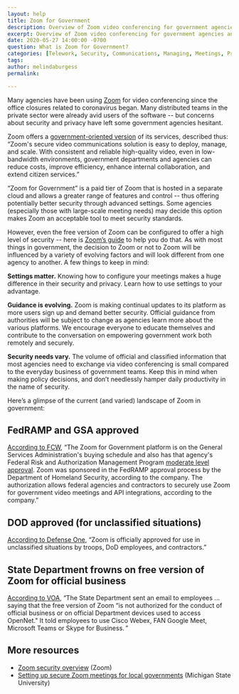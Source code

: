 ```yaml
---
layout: help
title: Zoom for Government
description: Overview of Zoom video conferencing for government agencies and security considerations.
excerpt: Overview of Zoom video conferencing for government agencies and security considerations.
date: 2020-05-27 14:00:00 -0700
question: What is Zoom for Government?
categories: [Telework, Security, Communications, Managing, Meetings, Project management, Technology, Policy, Culture, Hiring]
tags: 
author: melindaburgess
permalink: 

---
```


Many agencies have been using [Zoom](https://zoom.us/) for video conferencing since the office closures related to coronavirus began. Many distributed teams in the private sector were already avid users of the software -- but concerns about security and privacy have left some government agencies hesitant. 

Zoom offers a [government-oriented version](https://zoom.us/government) of its services, described thus: “Zoom's secure video communications solution is easy to deploy, manage, and scale. With consistent and reliable high-quality video, even in low-bandwidth environments, government departments and agencies can reduce costs, improve efficiency, enhance internal collaboration, and extend citizen services.”

“Zoom for Government” is a paid tier of Zoom that is hosted in a separate cloud and allows a greater range of features and control -- thus offering potentially better security through advanced settings. Some agencies (especially those with large-scale meeting needs) may decide this option makes Zoom an acceptable tool to meet security standards. 

However, even the free version of Zoom can be configured to offer a high level of security -- here is [Zoom’s guide](https://zoom.us/docs/doc/Securing%20Your%20Zoom%20Meetings.pdf) to help you do that. As with most things in government, the decision to Zoom or not to Zoom will be influenced by a variety of evolving factors and will look different from one agency to another. A few things to keep in mind:

**Settings matter.** Knowing how to configure your meetings makes a huge difference in their security and privacy. Learn how to use settings to your advantage.

**Guidance is evolving.** Zoom is making continual updates to its platform as more users sign up and demand better security. Official guidance from authorities will be subject to change as agencies learn more about the various platforms. We encourage everyone to educate themselves and contribute to the conversation on empowering government work both remotely and securely.

**Security needs vary.** The volume of official and classified information that most agencies need to exchange via video conferencing is small compared to the everyday business of government teams. Keep this in mind when making policy decisions, and don’t needlessly hamper daily productivity in the name of security.

Here’s a glimpse of the current (and varied) landscape of Zoom in government:

## FedRAMP and GSA approved

[According to FCW](https://fcw.com/articles/2020/03/31/zoom-bombers-fbi-rockwell.aspx), “The Zoom for Government platform is on the General Services Administration's buying schedule and also has that agency's Federal Risk and Authorization Management Program [moderate level approval](https://blog.zoom.us/wordpress/2019/05/07/zoom-achieves-fedramp-moderate-authorization/). Zoom was sponsored in the FedRAMP approval process by the Department of Homeland Security, according to the company. The authorization allows federal agencies and contractors to securely use Zoom for government video meetings and API integrations, according to the company.”

## DOD approved (for unclassified situations)

[According to Defense One](https://www.defenseone.com/technology/2020/04/pentagon-using-zoom-it-safe/164402/), “Zoom is officially approved for use in unclassified situations by troops, DoD employees, and contractors.” 

## State Department frowns on free version of Zoom for official business

[According to VOA](https://www.voanews.com/silicon-valley-technology/us-military-government-workers-still-use-zoom-despite-fbi-warning), “The State Department sent an email to employees ... saying that the free version of Zoom “is not authorized for the conduct of official business or on official Department devices used to access OpenNet." It told employees to use Cisco Webex, FAN Google Meet, Microsoft Teams or Skype for Business. ”

## More resources

* [Zoom security overview](https://zoom.us/security) (Zoom)
* [Setting up secure Zoom meetings for local governments](https://www.canr.msu.edu/resources/how-to-set-up-secure-zoom-meetings-for-local-governments) (Michigan State University)
